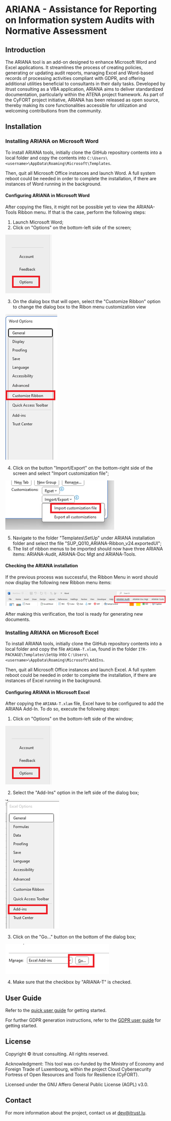 # ARIANA - Assistance for Reporting on Information system Audits with Normative Assessment

## Introduction 

The ARIANA tool is an add-on designed to enhance Microsoft Word and Excel applications. It streamlines the process of creating policies, generating or updating audit reports, managing Excel and Word-based records of processing activities compliant with GDPR, and offering additional utilities beneficial to consultants in their daily tasks. Developed by itrust consulting as a VBA application, ARIANA aims to deliver standardized documentation, particularly within the ATENA project framework. As part of the CyFORT project initiative, ARIANA has been released as open source, thereby making its core functionalities accessible for utilization and welcoming contributions from the community.

## Installation

### Installing ARIANA on Microsoft Word

To install ARIANA tools, initially clone the GitHub repository contents into a local folder and copy the contents into ```C:\Users\<username>\AppData\Roaming\Microsoft\Templates```. 

Then, quit all Microsoft Office instances and launch Word. A full system reboot could be needed in order to complete the installation, if there are instances of Word running in the background.

#### Configuring ARIANA in Microsoft Word

After copying the files, it might not be possible yet to view the ARIANA-Tools Ribbon menu. If that is the case, perform the following steps:

1. Launch Microsoft Word;
2. Click on "Options" on the bottom-left side of the screen;

![Options menu](./Images/OpenOptions.png)

3. On the dialog box that will open, select the "Customize Ribbon" option to change the dialog box to the Ribon menu customization view

![Customize Ribbon menu](./Images/CustomizeRibbon.png)

4. Click on the button "Import/Export" on the bottom-right side of the screen and select "Import customization file";

![Import customization](./Images/ImportCustomization.png)

5. Navigate to the folder "Templates\SetUp" under ARIANA installation folder and select the file "SUP_Q010_ARIANA-Ribbon_v24.exportedUI";
6. The list of ribbon menus to be imported should now have three ARIANA items: ARIANA-Audit, ARIANA-Doc Mgt and ARIANA-Tools.

#### Checking the ARIANA installation

If the previous process was successful, the Ribbon Menu in word should now display the following new Ribbon menu items:

![Installation verification](./Images/InstallationVerification.png)

After making this verification, the tool is ready for generating new documents.

### Installing ARIANA on Microsoft Excel

To install ARIANA tools, initially clone the GitHub repository contents into a local folder and copy the file ```ARIANA-T.xlam```, found in the folder ```ITR-PACKAGE\Templates\SetUp``` into ```C:\Users\<username>\AppData\Roaming\Microsoft\AddIns```. 

Then, quit all Microsoft Office instances and launch Excel. A full system reboot could be needed in order to complete the installation, if there are instances of Excel running in the background.

#### Configuring ARIANA in Microsoft Excel

After copying the ```ARIANA-T.xlam``` file, Excel have to be configured to add the ARIANA Add-In. To do so, execute the following steps:

1. Click on "Options" on the bottom-left side of the window;

![Options menu](./Images/OpenOptions.png)

2. Select the "Add-Ins" option in the left side of the dialog box;

![Add-ins](./Images/ExcelAdd-Ins.png) 

3. Click on the "Go..." button on the bottom of the dialog box;

![Add-ins](./Images/SelectAddIns.png)

4. Make sure that the checkbox by "ARIANA-T" is checked.

## User Guide
Refer to the [quick user guide](./UserGuide/5ADPUV24_STA_ARIANA-QS_v4.1.pdf) for getting started.

For further GDPR generation instructions, refer to the [GDPR user guide](./UserGuide/5ADPUG_STA_GDPRUserGuide_v1.1.pdf) for getting started.

## License

Copyright © itrust consulting. All rights reserved.

Acknowledgment: This tool was co-funded by the Ministry of Economy and Foreign Trade of Luxembourg, within the project Cloud Cybersecurity Fortress of Open Resources and Tools for Resilience (CyFORT).  

Licensed under the GNU Affero General Public License (AGPL) v3.0.

## Contact

For more information about the project, contact us at dev@itrust.lu.
